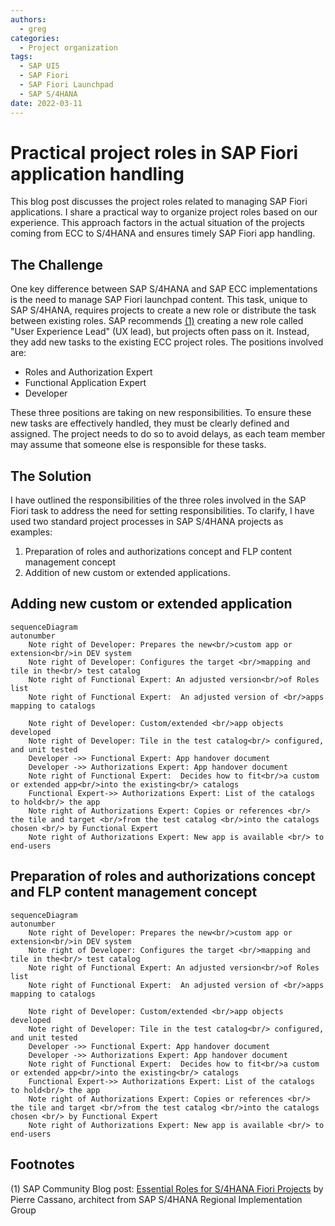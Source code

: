 ```yaml
---
authors:
  - greg
categories:
  - Project organization
tags:
  - SAP UI5
  - SAP Fiori
  - SAP Fiori Launchpad
  - SAP S/4HANA
date: 2022-03-11
---
```


# Practical project roles in SAP Fiori application handling

This blog post discusses the project roles related to managing SAP Fiori applications. I share a practical way to organize project roles based on our experience. This approach factors in the actual situation of the projects coming from ECC to S/4HANA and ensures timely SAP Fiori app handling.
<!-- more -->


## The Challenge 

One key difference between SAP S/4HANA and SAP ECC implementations is the need to manage SAP Fiori launchpad content. This task, unique to SAP S/4HANA, requires projects to create a new role or distribute the task between existing roles. SAP recommends [(1)](#footnotes) creating a new role called "User Experience Lead" (UX lead), but projects often pass on it. Instead, they add new tasks to the existing ECC project roles. The positions involved are:

- Roles and Authorization Expert
- Functional Application Expert
- Developer

These three positions are taking on new responsibilities. To ensure these new tasks are effectively handled, they must be clearly defined and assigned. The project needs to do so to avoid delays, as each team member may assume that someone else is responsible for these tasks.

## The Solution

I have outlined the responsibilities of the three roles involved in the SAP Fiori task to address the need for setting responsibilities. To clarify, I have used two standard project processes in SAP S/4HANA projects as examples:

1. Preparation of roles and authorizations concept and FLP content management concept
2. Addition of new custom or extended applications.

## Adding new custom or extended application

``` mermaid
sequenceDiagram
autonumber
    Note right of Developer: Prepares the new<br/>custom app or extension<br/>in DEV system
    Note right of Developer: Configures the target <br/>mapping and tile in the<br/> test catalog
    Note right of Functional Expert: An adjusted version<br/>of Roles list
    Note right of Functional Expert:  An adjusted version of <br/>apps mapping to catalogs
    
    Note right of Developer: Custom/extended <br/>app objects developed
    Note right of Developer: Tile in the test catalog<br/> configured, and unit tested
    Developer ->> Functional Expert: App handover document
    Developer ->> Authorizations Expert: App handover document
    Note right of Functional Expert:  Decides how to fit<br/>a custom or extended app<br/>into the existing<br/> catalogs
    Functional Expert->> Authorizations Expert: List of the catalogs to hold<br/> the app
    Note right of Authorizations Expert: Copies or references <br/> the tile and target <br/>from the test catalog <br/>into the catalogs chosen <br/> by Functional Expert 
    Note right of Authorizations Expert: New app is available <br/> to end-users
```

## Preparation of roles and authorizations concept and FLP content management concept

``` mermaid
sequenceDiagram
autonumber
    Note right of Developer: Prepares the new<br/>custom app or extension<br/>in DEV system
    Note right of Developer: Configures the target <br/>mapping and tile in the<br/> test catalog
    Note right of Functional Expert: An adjusted version<br/>of Roles list
    Note right of Functional Expert:  An adjusted version of <br/>apps mapping to catalogs
    
    Note right of Developer: Custom/extended <br/>app objects developed
    Note right of Developer: Tile in the test catalog<br/> configured, and unit tested
    Developer ->> Functional Expert: App handover document
    Developer ->> Authorizations Expert: App handover document
    Note right of Functional Expert:  Decides how to fit<br/>a custom or extended app<br/>into the existing<br/> catalogs
    Functional Expert->> Authorizations Expert: List of the catalogs to hold<br/> the app
    Note right of Authorizations Expert: Copies or references <br/> the tile and target <br/>from the test catalog <br/>into the catalogs chosen <br/> by Functional Expert 
    Note right of Authorizations Expert: New app is available <br/> to end-users
```

## Footnotes

(1) SAP Community Blog post: [Essential Roles for S/4HANA Fiori Projects](https://community.sap.com/t5/enterprise-resource-planning-blogs-by-sap/essential-roles-for-s-4hana-fiori-projects/ba-p/13342812) by Pierre Cassano, architect from SAP S/4HANA Regional Implementation Group